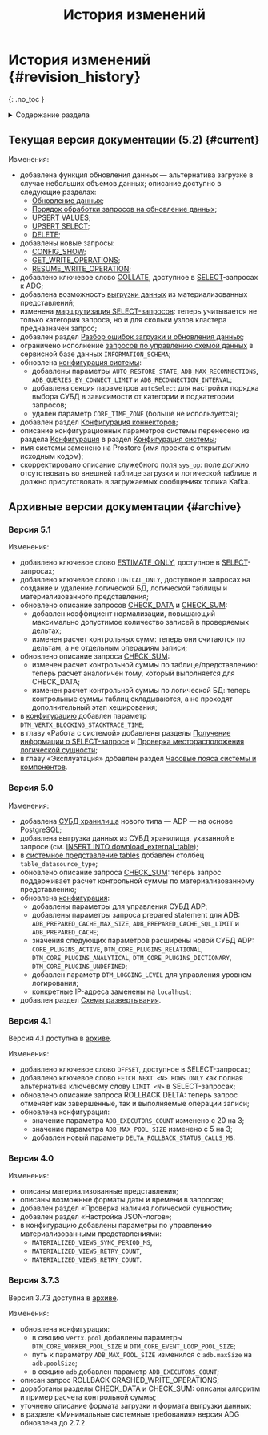 ﻿---
layout: default
title: История изменений
nav_order: 7
has_children: false
---

# История изменений {#revision_history}
{: .no_toc }

<details markdown="block">
  <summary>
    Содержание раздела
  </summary>
  {: .text-delta }
1. TOC
{:toc}
</details>

## Текущая версия документации (5.2) {#current}

Изменения:
* добавлена функция обновления данных — альтернатива загрузке в случае небольших объемов данных; описание доступно 
в следующие разделах:
  * [Обновление данных](../working_with_system/data_update/data_update.md);
  * [Порядок обработки запросов на обновление данных](../overview/interactions/llw_processing/llw_processing.md);
  * [UPSERT VALUES](../reference/sql_plus_requests/UPSERT_VALUES/UPSERT_VALUES.md);
  * [UPSERT SELECT](../reference/sql_plus_requests/UPSERT_SELECT/UPSERT_SELECT.md);
  * [DELETE](../reference/sql_plus_requests/DELETE/DELETE.md);
* добавлены новые запросы:
  * [CONFIG_SHOW](../reference/sql_plus_requests/CONFIG_SHOW/CONFIG_SHOW.md);
  * [GET_WRITE_OPERATIONS](../reference/sql_plus_requests/GET_WRITE_OPERATIONS/GET_WRITE_OPERATIONS.md);
  * [RESUME_WRITE_OPERATION](../reference/sql_plus_requests/RESUME_WRITE_OPERATION/RESUME_WRITE_OPERATION.md);
* добавлено ключевое слово [COLLATE](../reference/sql_plus_requests/SELECT/SELECT.md#collate), 
  доступное в [SELECT](../reference/sql_plus_requests/SELECT/SELECT.md)-запросах к ADG;
* добавлена возможность [выгрузки данных](../working_with_system/data_download/data_download.md) 
  из материализованных представлений;
* изменена [маршрутизация SELECT-запросов](../working_with_system/data_reading/routing/routing.md): теперь учитывается 
  не только категория запроса, но и для скольки узлов кластера предназначен запрос;
* добавлен раздел [Разбор ошибок загрузки и обновления данных](../working_with_system/other_features/troubleshooting/troubleshooting.md);
* ограничено исполнение [запросов по управлению схемой данных](../working_with_system/logical_schema_update/logical_schema_update.md) 
  в сервисной базе данных `INFORMATION_SCHEMA`;
* обновлена [конфигурация системы](../maintenance/configuration/system/system.md):
  * добавлены параметры `AUTO_RESTORE_STATE`, `ADB_MAX_RECONNECTIONS`, `ADB_QUERIES_BY_CONNECT_LIMIT` и 
    `ADB_RECONNECTION_INTERVAL`;
  * добавлена секция параметров `autoSelect` для настройки порядка выбора СУБД в зависимости от категории и
    подкатегории запросов;
  * удален параметр `CORE_TIME_ZONE` (больше не используется);
* добавлен раздел [Конфигурация коннекторов](../maintenance/configuration/connectors/connectors.md);
* описание конфигурационных параметров системы перенесено из раздела 
  [Конфигурация](../maintenance/configuration/configuration.md) в раздел 
  [Конфигурация системы](../maintenance/configuration/system/system.md);
* имя системы заменено на Prostore (имя проекта с открытым исходным кодом);
* скорректировано описание служебного поля `sys_op`: поле должно отсутствовать во внешней таблице загрузки и логической 
  таблице и должно присутствовать в загружаемых сообщениях топика Kafka.
  
## Архивные версии документации {#archive}

### Версия 5.1

Изменения:
* добавлено ключевое слово [ESTIMATE_ONLY](../reference/sql_plus_requests/SELECT/SELECT.md#estimate),
  доступное в [SELECT](../reference/sql_plus_requests/SELECT/SELECT.md)-запросах;
* добавлено ключевое слово `LOGICAL_ONLY`, доступное в запросах на создание и удаление логической БД,
  логической таблицы и материализованного представления;
* обновлено описание запросов [CHECK_DATA](../reference/sql_plus_requests/CHECK_DATA/CHECK_DATA.md) и
  [CHECK_SUM](../reference/sql_plus_requests/CHECK_SUM/CHECK_SUM.md):
  * добавлен коэффициент нормализации, повышающий максимально допустимое количество записей в
    проверяемых дельтах;
  * изменен расчет контрольных сумм: теперь они считаются по дельтам, а не отдельным операциям записи;
* обновлено описание запроса [CHECK_SUM](../reference/sql_plus_requests/CHECK_SUM/CHECK_SUM.md):
  * изменен расчет контрольной суммы по таблице/представлению: теперь расчет аналогичен тому, который
    выполняется для CHECK_DATA;
  * изменен расчет контрольной суммы по логической БД: теперь контрольные суммы таблиц складываются,
    а не проходят дополнительный этап хеширования;
* в [конфигурацию](../maintenance/configuration/configuration.md) добавлен параметр
  `DTM_VERTX_BLOCKING_STACKTRACE_TIME`;
* в главу «Работа с системой» добавлены разделы
  [Получение информации о SELECT-запросе](../working_with_system/other_features/query_estimation/query_estimation.md) и
  [Проверка месторасположения логической сущности](../working_with_system/other_features/datasource_check/datasource_check.md);
* в главу «Эксплуатация» добавлен раздел [Часовые пояса системы и компонентов](../maintenance/time_zones/time_zones.md).

### Версия 5.0

Изменения:
* добавлена [СУБД хранилища](../introduction/supported_DBMS/supported_DBMS.md) нового типа — ADP —
  на основе PostgreSQL;
* добавлена выгрузка данных из СУБД хранилища, указанной в запросе
  (см. [INSERT INTO download_external_table](../reference/sql_plus_requests/INSERT_INTO_download_external_table/INSERT_INTO_download_external_table.md));
* в [системное представление tables](../reference/system_views/system_views.md#tables) добавлен столбец
  `table_datasource_type`;
* обновлено описание запроса [CHECK_SUM](../reference/sql_plus_requests/CHECK_SUM/CHECK_SUM.md): теперь запрос
  поддерживает расчет контрольной суммы по материализованному представлению;
* обновлена [конфигурация](../maintenance/configuration/configuration.md):
  * добавлены параметры для управления СУБД ADP;
  * добавлены параметры запроса prepared statement для ADB: `ADB_PREPARED_CACHE_MAX_SIZE`, `ADB_PREPARED_CACHE_SQL_LIMIT`
    и `ADB_PREPARED_CACHE`;
  * значения следующих параметров расширены новой СУБД ADP: `CORE_PLUGINS_ACTIVE`, `DTM_CORE_PLUGINS_RELATIONAL`,
    `DTM_CORE_PLUGINS_ANALYTICAL`, `DTM_CORE_PLUGINS_DICTIONARY`, `DTM_CORE_PLUGINS_UNDEFINED`;
  * добавлен параметр `DTM_LOGGING_LEVEL` для управления уровнем логирования;
  * конкретные IP-адреса заменены на `localhost`;
* добавлен раздел [Схемы развертывания](../maintenance/deployment_diagrams/deployment_diagrams.md).

### Версия 4.1

Версия 4.1 доступна в [архиве](https://arenadata.github.io/docs_prostore_archive/v4-1-0/).

Изменения:
* добавлено ключевое слово `OFFSET`, доступное в SELECT-запросах;
* добавлено ключевое слово `FETCH NEXT <N> ROWS ONLY` как полная альтернатива ключевому слову `LIMIT <N>`
  в SELECT-запросах;
* обновлено описание запроса ROLLBACK DELTA: теперь запрос отменяет как завершенные, так и выполняемые операции записи;
* обновлена конфигурация:
  * значение параметра `ADB_EXECUTORS_COUNT` изменено с 20 на 3;
  * значение параметра `ADB_MAX_POOL_SIZE` изменено с 5 на 3;
  * добавлен новый параметр `DELTA_ROLLBACK_STATUS_CALLS_MS`.

### Версия 4.0

Изменения:
* описаны материализованные представления;
* описаны возможные форматы даты и времени в запросах;
* добавлен раздел «Проверка наличия логической сущности»;
* добавлен раздел «Настройка JSON-логов»;
* в конфигурацию добавлены параметры по управлению материализованными представлениями:
  * `MATERIALIZED_VIEWS_SYNC_PERIOD_MS`,
  * `MATERIALIZED_VIEWS_RETRY_COUNT`,
  * `MATERIALIZED_VIEWS_RETRY_COUNT`.

### Версия 3.7.3

Версия 3.7.3 доступна в [архиве](https://arenadata.github.io/docs_prostore_archive/v3-7-3/).

Изменения:
* обновлена конфигурация:
  * в секцию `vertx.pool` добавлены параметры `DTM_CORE_WORKER_POOL_SIZE` и `DTM_CORE_EVENT_LOOP_POOL_SIZE`;
  * путь к параметру `ADB_MAX_POOL_SIZE` изменился с `adb.maxSize` на `adb.poolSize`;
  * в секцию `adb` добавлен параметр `ADB_EXECUTORS_COUNT`;
* описан запрос ROLLBACK CRASHED_WRITE_OPERATIONS;
* доработаны разделы CHECK_DATA и CHECK_SUM: описаны алгоритм и пример расчета контрольной суммы;
* уточнено описание формата загрузки и формата выгрузки данных;
* в разделе «Минимальные системные требования» версия ADG обновлена до 2.7.2.